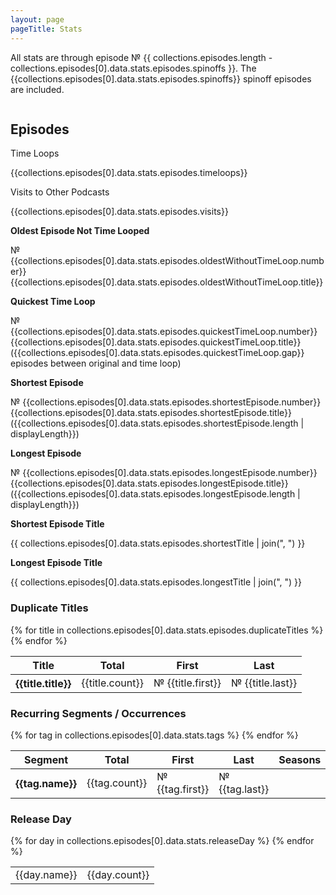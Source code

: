 ```yaml
---
layout: page
pageTitle: Stats
---
```

All stats are through episode № {{ collections.episodes.length - collections.episodes[0].data.stats.episodes.spinoffs }}. The {{collections.episodes[0].data.stats.episodes.spinoffs}} spinoff episodes are included.

<div class="columns">
<div class="column is-two-thirds">

## Episodes

<div class="level stats">
    <div class="level-item has-text-centered">
        <div>
            <p class="heading">Time Loops</p>
            <p class="title">{{collections.episodes[0].data.stats.episodes.timeloops}}</p>
        </div>
    </div>
    <div class="level-item has-text-centered">
        <div>
            <p class="heading">Visits to Other Podcasts</p>
            <p class="title">{{collections.episodes[0].data.stats.episodes.visits}}</p>
        </div>
    </div>
</div>

<div class="standalone-stat">
<b>Oldest Episode Not Time Looped</b>

№ {{collections.episodes[0].data.stats.episodes.oldestWithoutTimeLoop.number}} {{collections.episodes[0].data.stats.episodes.oldestWithoutTimeLoop.title}}
</div>

<div class="standalone-stat">
<b>Quickest Time Loop</b>

№ {{collections.episodes[0].data.stats.episodes.quickestTimeLoop.number}} {{collections.episodes[0].data.stats.episodes.quickestTimeLoop.title}} ({{collections.episodes[0].data.stats.episodes.quickestTimeLoop.gap}} episodes between original and time loop)
</div>

<div class="standalone-stat">
<b>Shortest Episode</b>

№ {{collections.episodes[0].data.stats.episodes.shortestEpisode.number}} {{collections.episodes[0].data.stats.episodes.shortestEpisode.title}} ({{collections.episodes[0].data.stats.episodes.shortestEpisode.length | displayLength}})
</div>

<div class="standalone-stat">
<b>Longest Episode</b>

№ {{collections.episodes[0].data.stats.episodes.longestEpisode.number}} {{collections.episodes[0].data.stats.episodes.longestEpisode.title}} ({{collections.episodes[0].data.stats.episodes.longestEpisode.length | displayLength}})
</div>

<!-- Average Length -->

<div class="standalone-stat">
<b>Shortest Episode Title</b>

{{ collections.episodes[0].data.stats.episodes.shortestTitle | join(", ") }}
</div>

<div class="standalone-stat">
<b>Longest Episode Title</b>

{{ collections.episodes[0].data.stats.episodes.longestTitle | join(", ") }}
</div>



### Duplicate Titles
<table class="table is-striped">
    <thead>
        <tr>
            <th>Title</th>
            <th>Total</th>
            <th>First</th>
            <th>Last</th>
        </tr>
    </thead>
    <tbody>
    {% for title in collections.episodes[0].data.stats.episodes.duplicateTitles %}    
<tr>
    <th>{{title.title}}</th>
    <td>{{title.count}}</td>
    <td>№ {{title.first}}</td>
    <td>№ {{title.last}}</td>
</tr>
    {% endfor %}
</tbody>
</table>



### Recurring Segments / Occurrences
<table class="table is-striped">
    <thead>
        <tr>
            <th>Segment</th>
            <th>Total</th>
            <th>First</th>
            <th>Last</th>
            <th>Seasons</th>
        </tr>
    </thead>
    <tbody>
    {% for tag in collections.episodes[0].data.stats.tags %}    
<tr>
    <th>{{tag.name}}</th>
    <td>{{tag.count}}</td>
    <td>№ {{tag.first}}</td>
    <td>№ {{tag.last}}</td>
    <td>
        <div id="chart-tag-{{tag.name | slug}}" class="sfc-chart sfc-bar-chart"></div>
        <script>
            document.addEventListener('DOMContentLoaded', function () {
                let chartContainer = document.getElementById('chart-tag-{{tag.name | slug}}');
                let options = {
                    barWidth: 16,
                    chartHeight: 60,
                    labelFontSize: 18
                };
                sfcChart.createBarChart(chartContainer, {{tag.seasons}}, options);
            });
        </script>
    </td>
</tr>
    {% endfor %}
</tbody>
</table>



### Release Day
<div class="columns">
<div class="column is-one-third">
<table class="table is-striped">
    <tbody>
        {% for day in collections.episodes[0].data.stats.releaseDay %}
<tr>
    <td>{{day.name}}</td>
    <td class="number-column">{{day.count}}</td>
</tr>
        {% endfor %}
</tbody>
</table>
</div>
</div>

<!-- ### Production by Month -->
<!-- percentage of total minutes by month -->

<!-- ### Released Over Time -->
<!-- minutes release per month from 2011-01 to present -->
</div>
</div>